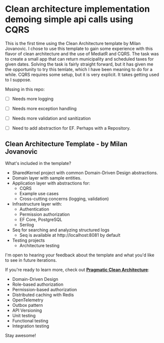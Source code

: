 # Clean architecture implementation demoing simple api calls using CQRS
This is the first time using the Clean Architecture template by Milan Jovanovic.  I chose to use this template to gain some experience with this flavor of clean architecture and the use of MediatR and CQRS.
The task was to create a small app that can return municipality and scheduled taxes for given dates.  Solving the task is fairly straight forward, but it has given me the opportunity to try this temlate, which I have been meaning to do for a while.
CQRS requires some setup, but it is very explicit.  It takes getting used to I suppose.

Mssing in this repo:
- [ ] Needs more logging
- [ ] Needs more exception handling
- [ ] Needs more validation and sanitization
- [ ] Need to add abstraction for EF.  Perhaps with a Repository.


## Clean Architecture Template - by Milan Jovanovic

What's included in the template?

- SharedKernel project with common Domain-Driven Design abstractions.
- Domain layer with sample entities.
- Application layer with abstractions for:
  - CQRS
  - Example use cases
  - Cross-cutting concerns (logging, validation)
- Infrastructure layer with:
  - Authentication
  - Permission authorization
  - EF Core, PostgreSQL
  - Serilog
- Seq for searching and analyzing structured logs
  - Seq is available at http://localhost:8081 by default
- Testing projects
  - Architecture testing

I'm open to hearing your feedback about the template and what you'd like to see in future iterations.

If you're ready to learn more, check out [**Pragmatic Clean Architecture**](https://www.milanjovanovic.tech/pragmatic-clean-architecture?utm_source=ca-template):

- Domain-Driven Design
- Role-based authorization
- Permission-based authorization
- Distributed caching with Redis
- OpenTelemetry
- Outbox pattern
- API Versioning
- Unit testing
- Functional testing
- Integration testing

Stay awesome!
